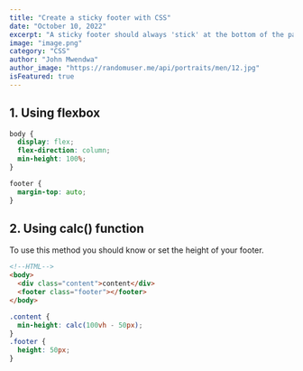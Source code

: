 ```yaml
---
title: "Create a sticky footer with CSS"
date: "October 10, 2022"
excerpt: "A sticky footer should always 'stick' at the bottom of the page irregardless of whether the page content is too short or long."
image: "image.png"
category: "CSS"
author: "John Mwendwa"
author_image: "https://randomuser.me/api/portraits/men/12.jpg"
isFeatured: true
---
```


## 1. Using flexbox

```css
body {
  display: flex;
  flex-direction: column;
  min-height: 100%;
}

footer {
  margin-top: auto;
}
```

## 2. Using calc() function

To use this method you should know or set the height of your footer.

```html
<!--HTML-->
<body>
  <div class="content">content</div>
  <footer class="footer"></footer>
</body>
```

```css
.content {
  min-height: calc(100vh - 50px);
}
.footer {
  height: 50px;
}
```
